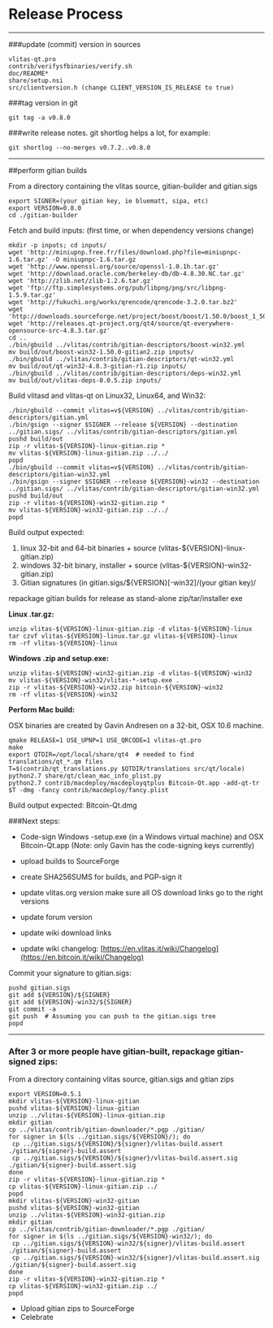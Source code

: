 Release Process
====================

* * *

###update (commit) version in sources


	vlitas-qt.pro
	contrib/verifysfbinaries/verify.sh
	doc/README*
	share/setup.nsi
	src/clientversion.h (change CLIENT_VERSION_IS_RELEASE to true)

###tag version in git

	git tag -a v0.8.0

###write release notes. git shortlog helps a lot, for example:

	git shortlog --no-merges v0.7.2..v0.8.0

* * *

##perform gitian builds

 From a directory containing the vlitas source, gitian-builder and gitian.sigs
  
	export SIGNER=(your gitian key, ie bluematt, sipa, etc)
	export VERSION=0.8.0
	cd ./gitian-builder

 Fetch and build inputs: (first time, or when dependency versions change)

	mkdir -p inputs; cd inputs/
	wget 'http://miniupnp.free.fr/files/download.php?file=miniupnpc-1.6.tar.gz' -O miniupnpc-1.6.tar.gz
	wget 'http://www.openssl.org/source/openssl-1.0.1h.tar.gz'
	wget 'http://download.oracle.com/berkeley-db/db-4.8.30.NC.tar.gz'
	wget 'http://zlib.net/zlib-1.2.6.tar.gz'
	wget 'ftp://ftp.simplesystems.org/pub/libpng/png/src/libpng-1.5.9.tar.gz'
	wget 'http://fukuchi.org/works/qrencode/qrencode-3.2.0.tar.bz2'
	wget 'http://downloads.sourceforge.net/project/boost/boost/1.50.0/boost_1_50_0.tar.bz2'
	wget 'http://releases.qt-project.org/qt4/source/qt-everywhere-opensource-src-4.8.3.tar.gz'
	cd ..
	./bin/gbuild ../vlitas/contrib/gitian-descriptors/boost-win32.yml
	mv build/out/boost-win32-1.50.0-gitian2.zip inputs/
	./bin/gbuild ../vlitas/contrib/gitian-descriptors/qt-win32.yml
	mv build/out/qt-win32-4.8.3-gitian-r1.zip inputs/
	./bin/gbuild ../vlitas/contrib/gitian-descriptors/deps-win32.yml
	mv build/out/vlitas-deps-0.0.5.zip inputs/

 Build vlitasd and vlitas-qt on Linux32, Linux64, and Win32:
  
	./bin/gbuild --commit vlitas=v${VERSION} ../vlitas/contrib/gitian-descriptors/gitian.yml
	./bin/gsign --signer $SIGNER --release ${VERSION} --destination ../gitian.sigs/ ../vlitas/contrib/gitian-descriptors/gitian.yml
	pushd build/out
	zip -r vlitas-${VERSION}-linux-gitian.zip *
	mv vlitas-${VERSION}-linux-gitian.zip ../../
	popd
	./bin/gbuild --commit vlitas=v${VERSION} ../vlitas/contrib/gitian-descriptors/gitian-win32.yml
	./bin/gsign --signer $SIGNER --release ${VERSION}-win32 --destination ../gitian.sigs/ ../vlitas/contrib/gitian-descriptors/gitian-win32.yml
	pushd build/out
	zip -r vlitas-${VERSION}-win32-gitian.zip *
	mv vlitas-${VERSION}-win32-gitian.zip ../../
	popd

  Build output expected:

  1. linux 32-bit and 64-bit binaries + source (vlitas-${VERSION}-linux-gitian.zip)
  2. windows 32-bit binary, installer + source (vlitas-${VERSION}-win32-gitian.zip)
  3. Gitian signatures (in gitian.sigs/${VERSION}[-win32]/(your gitian key)/

repackage gitian builds for release as stand-alone zip/tar/installer exe

**Linux .tar.gz:**

	unzip vlitas-${VERSION}-linux-gitian.zip -d vlitas-${VERSION}-linux
	tar czvf vlitas-${VERSION}-linux.tar.gz vlitas-${VERSION}-linux
	rm -rf vlitas-${VERSION}-linux

**Windows .zip and setup.exe:**

	unzip vlitas-${VERSION}-win32-gitian.zip -d vlitas-${VERSION}-win32
	mv vlitas-${VERSION}-win32/vlitas-*-setup.exe .
	zip -r vlitas-${VERSION}-win32.zip bitcoin-${VERSION}-win32
	rm -rf vlitas-${VERSION}-win32

**Perform Mac build:**

  OSX binaries are created by Gavin Andresen on a 32-bit, OSX 10.6 machine.

	qmake RELEASE=1 USE_UPNP=1 USE_QRCODE=1 vlitas-qt.pro
	make
	export QTDIR=/opt/local/share/qt4  # needed to find translations/qt_*.qm files
	T=$(contrib/qt_translations.py $QTDIR/translations src/qt/locale)
	python2.7 share/qt/clean_mac_info_plist.py
	python2.7 contrib/macdeploy/macdeployqtplus Bitcoin-Qt.app -add-qt-tr $T -dmg -fancy contrib/macdeploy/fancy.plist

 Build output expected: Bitcoin-Qt.dmg

###Next steps:

* Code-sign Windows -setup.exe (in a Windows virtual machine) and
  OSX Bitcoin-Qt.app (Note: only Gavin has the code-signing keys currently)

* upload builds to SourceForge

* create SHA256SUMS for builds, and PGP-sign it

* update vlitas.org version
  make sure all OS download links go to the right versions

* update forum version

* update wiki download links

* update wiki changelog: [https://en.vlitas.it/wiki/Changelog](https://en.bitcoin.it/wiki/Changelog)

Commit your signature to gitian.sigs:

	pushd gitian.sigs
	git add ${VERSION}/${SIGNER}
	git add ${VERSION}-win32/${SIGNER}
	git commit -a
	git push  # Assuming you can push to the gitian.sigs tree
	popd

-------------------------------------------------------------------------

### After 3 or more people have gitian-built, repackage gitian-signed zips:

From a directory containing vlitas source, gitian.sigs and gitian zips

	export VERSION=0.5.1
	mkdir vlitas-${VERSION}-linux-gitian
	pushd vlitas-${VERSION}-linux-gitian
	unzip ../vlitas-${VERSION}-linux-gitian.zip
	mkdir gitian
	cp ../vlitas/contrib/gitian-downloader/*.pgp ./gitian/
	for signer in $(ls ../gitian.sigs/${VERSION}/); do
	 cp ../gitian.sigs/${VERSION}/${signer}/vlitas-build.assert ./gitian/${signer}-build.assert
	 cp ../gitian.sigs/${VERSION}/${signer}/vlitas-build.assert.sig ./gitian/${signer}-build.assert.sig
	done
	zip -r vlitas-${VERSION}-linux-gitian.zip *
	cp vlitas-${VERSION}-linux-gitian.zip ../
	popd
	mkdir vlitas-${VERSION}-win32-gitian
	pushd vlitas-${VERSION}-win32-gitian
	unzip ../vlitas-${VERSION}-win32-gitian.zip
	mkdir gitian
	cp ../vlitas/contrib/gitian-downloader/*.pgp ./gitian/
	for signer in $(ls ../gitian.sigs/${VERSION}-win32/); do
	 cp ../gitian.sigs/${VERSION}-win32/${signer}/vlitas-build.assert ./gitian/${signer}-build.assert
	 cp ../gitian.sigs/${VERSION}-win32/${signer}/vlitas-build.assert.sig ./gitian/${signer}-build.assert.sig
	done
	zip -r vlitas-${VERSION}-win32-gitian.zip *
	cp vlitas-${VERSION}-win32-gitian.zip ../
	popd

- Upload gitian zips to SourceForge
- Celebrate 
